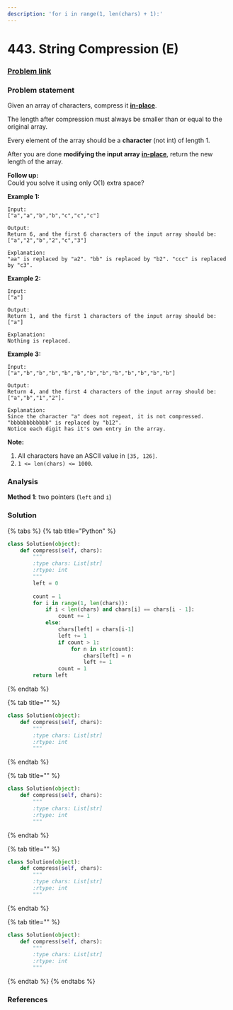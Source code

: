 ```yaml
---
description: 'for i in range(1, len(chars) + 1):'
---
```


# 443. String Compression \(E\)

### [Problem link](https://leetcode.com/problems/string-compression/)

### Problem statement

Given an array of characters, compress it [**in-place**](https://en.wikipedia.org/wiki/In-place_algorithm).

The length after compression must always be smaller than or equal to the original array.

Every element of the array should be a **character** \(not int\) of length 1.

After you are done **modifying the input array** [**in-place**](https://en.wikipedia.org/wiki/In-place_algorithm), return the new length of the array. 

**Follow up:**  
Could you solve it using only O\(1\) extra space? 

**Example 1:**

```text
Input:
["a","a","b","b","c","c","c"]

Output:
Return 6, and the first 6 characters of the input array should be: ["a","2","b","2","c","3"]

Explanation:
"aa" is replaced by "a2". "bb" is replaced by "b2". "ccc" is replaced by "c3".
```

**Example 2:**

```text
Input:
["a"]

Output:
Return 1, and the first 1 characters of the input array should be: ["a"]

Explanation:
Nothing is replaced.
```

**Example 3:**

```text
Input:
["a","b","b","b","b","b","b","b","b","b","b","b","b"]

Output:
Return 4, and the first 4 characters of the input array should be: ["a","b","1","2"].

Explanation:
Since the character "a" does not repeat, it is not compressed. "bbbbbbbbbbbb" is replaced by "b12".
Notice each digit has it's own entry in the array.
```

**Note:**

1. All characters have an ASCII value in `[35, 126]`.
2. `1 <= len(chars) <= 1000`.

### Analysis

**Method 1**: two pointers \(`left` and `i`\)

### Solution

{% tabs %}
{% tab title="Python" %}
```python
class Solution(object):
    def compress(self, chars):
        """
        :type chars: List[str]
        :rtype: int
        """
        left = 0
        
        count = 1
        for i in range(1, len(chars)):
            if i < len(chars) and chars[i] == chars[i - 1]:
                count += 1
            else:
                chars[left] = chars[i-1]
                left += 1
                if count > 1:
                    for n in str(count):
                        chars[left] = n
                        left += 1
                count = 1
        return left
```
{% endtab %}

{% tab title="" %}
```python
class Solution(object):
    def compress(self, chars):
        """
        :type chars: List[str]
        :rtype: int
        """
```
{% endtab %}

{% tab title="" %}
```python
class Solution(object):
    def compress(self, chars):
        """
        :type chars: List[str]
        :rtype: int
        """
```
{% endtab %}

{% tab title="" %}
```python
class Solution(object):
    def compress(self, chars):
        """
        :type chars: List[str]
        :rtype: int
        """
```
{% endtab %}

{% tab title="" %}
```python
class Solution(object):
    def compress(self, chars):
        """
        :type chars: List[str]
        :rtype: int
        """
```
{% endtab %}
{% endtabs %}

### References


